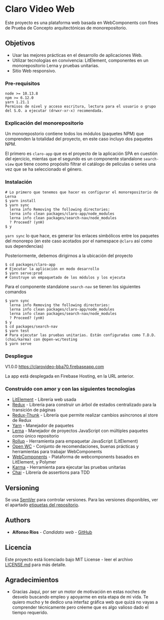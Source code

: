 # Claro Video Web

Este proyecto es una plataforma web basada en WebComponents con fines de Prueba de Concepto arquitectónicas de monorepositorio.

## Objetivos

* Usar las mejores prácticas en el desarrollo de aplicaciones Web.
* Utilizar tecnologías en convivencia: LitElement, componentes en un monorepositorio Lerna y pruebas unitarias.
* Sitio Web responsivo.

### Pre-requisitos

```
node >= 10.13.8
npm >= 6.12.0
yarn 1.21.1
Permisos de nivel y acceso escritura, lectura para el usuario o grupo del S.O. a ejecutar (drwxr-xr-x) recomendada.
```
### Explicación del monorepositorio

Un monorepostorio contiene todos los módulos (paquetes NPM) que comprenden la totalidad del proyecto, en este caso incluyo dos paquetes NPM.

El primero es `claro-app` que es  el proyecto de la aplicación SPA en cuestión del ejercicio, mientas que el segundo es un componente standalone `search-view` que tiene coomo propósito filtrar el catálogo de películas o series una vez que se ha seleccionado el género.

### Instalación

```shell script
# Lo primero que tenemos que hacer es configurar el monorepositorio de Lerna
$ yarn install
$ yarn sync
  lerna info Removing the following directories:
  lerna info clean packages/claro-app/node_modules
  lerna info clean packages/search-nav/node_modules
  ? Proceed? (ynH)
$ y
```

`yarn sync` lo que hace, es generar los enlaces simbólicos entre los paquetes del monorepo (en este caso acotados por el namespace `@claro` así como sus dependencias)

Posteriormente, debemos dirigirnos a la ubicación del proyecto

```shell script
$ cd packages/claro-app
# Ejecutar la aplicación en modo desarrollo
$ yarn serve:prod
# Construye un empaquetado de los módulos y los ejecuta
```

Para el componente standalone `search-nav` se tienen los siguientes comandos

```shell script
$ yarn sync
  lerna info Removing the following directories:
  lerna info clean packages/claro-app/node_modules
  lerna info clean packages/search-nav/node_modules
  ? Proceed? (ynH)
$ y
$ cd packages/search-nav
$ yarn test 
# Para ejecutar las pruebas unitarias. Están configuradas como T.D.D. (chai/karma) con @open-wc/testing 
$ yarn serve
```

### Despliegue

V1.0.0 https://clarovideo-bba70.firebaseapp.com

La app está desplegada en Firebase Hosting, en la URL anterior.

### Construido con amor y con las siguientes tecnologías

* [LitElement](https://lit-element.polymer-project.org/) - Librería web usada
* [Redux](https://redux.js.org/) - Librería para construir un árbol de estados centralizado para la transición de páginas
* [Redux-Thunk](https://github.com/reduxjs/redux-thunk/) - Librería que permite realizar cambios asíncronos al store de Redux
* [Yarn](https://yarnpkg.com/) - Manejador de paquetes
* [Lerna](https://lerna.js.org/) - Manejador de proyectos JavaScript con múltiples paquetes como único repositorio
* [Rollup](https://rollupjs.org/guide/en/) - Herramienta para empaquetar JavaScript (LitElement)
* [Open WC](https://open-wc.org/) - Conjunto de recomendaciones, buenas prácticas y herramientas para trabajar WebComponents
* [WebComponents](https://www.webcomponents.org/) - Plataforma de webcomponents basados en LitElement, y Polymer
* [Karma](https://karma-runner.github.io/latest/index.html) - Herramienta para ejecutar las pruebas unitarias
* [Chai](https://www.chaijs.com/) - Librería de assertions para TDD

## Versioning

Se usa [SemVer](http://semver.org/) para controlar versiones. Para las versiones disponibles, ver el apartado [etiquetas del repositorio](https://github.com/alfonsorios96/claro-web/tags). 

## Authors

* **Alfonso Rios** - *Candidato web* - [GitHub](https://github.com/alfonsorios96)

## Licencia

Este proyecto está licenciado bajo MIT License - leer el archivo [LICENSE.md](LICENSE.md) para más detalle.

## Agradecimientos

* Gracias Jaqui, por ser un motor de motivación en estas noches de desvelo buscando empleo y apoyarme en esta etapa de mi vida. Te quiero mucho y te dedico una interfaz gráfica web que quizá no vayas a comprender técnicamente pero créeme que es algo valioso dado el tiempo requerido.